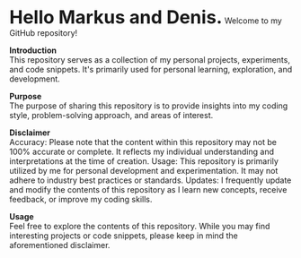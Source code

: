 <span style="font-size: xx-large;">**Hello Markus and Denis.**</span>
Welcome to my GitHub repository!

**Introduction**  
This repository serves as a collection of my personal projects, experiments, and code snippets. It's primarily used for personal learning, exploration, and development.

**Purpose**  
The purpose of sharing this repository is to provide insights into my coding style, problem-solving approach, and areas of interest.

**Disclaimer**  
Accuracy: Please note that the content within this repository may not be 100% accurate or complete. It reflects my individual understanding and interpretations at the time of creation.
Usage: This repository is primarily utilized by me for personal development and experimentation. It may not adhere to industry best practices or standards.
Updates: I frequently update and modify the contents of this repository as I learn new concepts, receive feedback, or improve my coding skills.

**Usage**  
Feel free to explore the contents of this repository. While you may find interesting projects or code snippets, please keep in mind the aforementioned disclaimer.